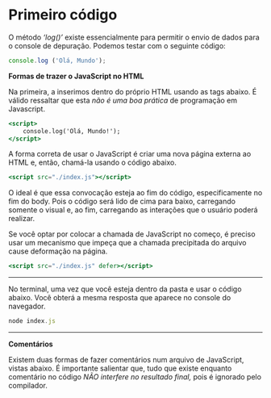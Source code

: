 # Primeiro código

O método *‘log()’* existe essencialmente para permitir o envio de dados para o console de depuração. Podemos testar com o seguinte código:

```jsx
console.log ('Olá, Mundo');
```

**Formas de trazer o JavaScript no HTML**

Na primeira, a inserimos dentro do próprio HTML usando as tags abaixo. É válido ressaltar que esta *não é uma boa prática* de programação em Javascript.

```jsx
<script>
	console.log('Olá, Mundo!');
</script>
```

A forma correta de usar o JavaScript é criar uma nova página externa ao HTML e, então, chamá-la usando o código abaixo.

```jsx
<script src="./index.js"></script>
```

O ideal é que essa convocação esteja ao fim do código, especificamente no fim do body. Pois o código será lido de cima para baixo, carregando somente o visual e, ao fim, carregando as interações que o usuário poderá realizar.

Se você optar por colocar a chamada de JavaScript no começo, é preciso usar um mecanismo que impeça que a chamada precipitada do arquivo cause deformação na página.

```jsx
<script src="./index.js" defer></script>
```

---

No terminal, uma vez que você esteja dentro da pasta e usar o código abaixo. Você obterá a mesma resposta que aparece no console do navegador.

```jsx
node index.js 
```

---

**Comentários**

Existem duas formas de fazer comentários num arquivo de JavaScript, vistas abaixo. É importante salientar que, tudo que existe enquanto comentário no código *NÃO interfere no resultado final,* pois é ignorado pelo compilador.